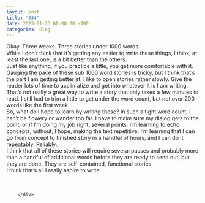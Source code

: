 ```yaml
---
layout: post
title: "534"
date: 2023-01-23 00:00:00 -700
categories: Blog
---
```


<div class="blog-content">
				<div class="paragraph"><span><span>Okay. Three weeks. Three stories under 1000 words.</span></span><br><span></span><span><span>While I don&rsquo;t think that it&rsquo;s getting any easier to write these things, I think, at least the last one, is a bit better than the others.</span></span><br><span></span><span><span>Just like anything, if you practice a little, you get more comfortable with it.</span></span><br><span></span><span><span>Gauging the pace of these sub 1000 word stories is tricky, but I think that&rsquo;s the part I am getting better at. I like to open stories rather slowly. Give the reader lots of time to acclimatize and get into whatever it is I am writing. That&rsquo;s not really a great way to write a story that only takes a few minutes to read. I still had to trim a little to get under the word count, but not over 200 words like the first week.</span></span><br><span></span><span><span>So, what do I hope to learn by writing these? In such a tight word count, I can&rsquo;t be flowery or wander too far. I have to make sure my dialog gets to the point, or if I&rsquo;m doing my job right, several points. I&rsquo;m learning to echo concepts, without, I hope, making the text repetitive. I&rsquo;m learning that I can go from concept to finished story in a handful of hours, and I can do it repeatably. Reliably.</span></span><br><span></span><span><span>I think that all of these stories will require several passes and probably more than a handful of additional words before they are ready to send out, but they are done. They are self-contained, functional stories.&nbsp;</span></span><br><span></span><span><span>I think that&rsquo;s all I really aspire to write.</span></span><br><span></span><br>&#8203;</div>

		</div>
        